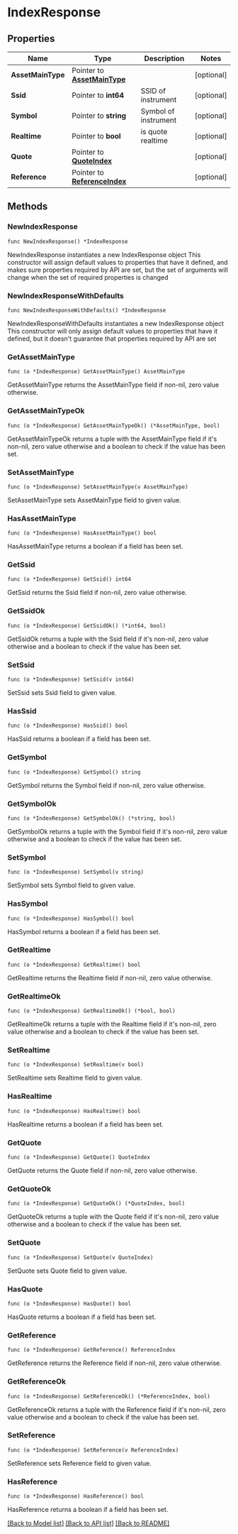 # IndexResponse

## Properties

Name | Type | Description | Notes
------------ | ------------- | ------------- | -------------
**AssetMainType** | Pointer to [**AssetMainType**](AssetMainType.md) |  | [optional] 
**Ssid** | Pointer to **int64** | SSID of instrument | [optional] 
**Symbol** | Pointer to **string** | Symbol of instrument | [optional] 
**Realtime** | Pointer to **bool** | is quote realtime | [optional] 
**Quote** | Pointer to [**QuoteIndex**](QuoteIndex.md) |  | [optional] 
**Reference** | Pointer to [**ReferenceIndex**](ReferenceIndex.md) |  | [optional] 

## Methods

### NewIndexResponse

`func NewIndexResponse() *IndexResponse`

NewIndexResponse instantiates a new IndexResponse object
This constructor will assign default values to properties that have it defined,
and makes sure properties required by API are set, but the set of arguments
will change when the set of required properties is changed

### NewIndexResponseWithDefaults

`func NewIndexResponseWithDefaults() *IndexResponse`

NewIndexResponseWithDefaults instantiates a new IndexResponse object
This constructor will only assign default values to properties that have it defined,
but it doesn't guarantee that properties required by API are set

### GetAssetMainType

`func (o *IndexResponse) GetAssetMainType() AssetMainType`

GetAssetMainType returns the AssetMainType field if non-nil, zero value otherwise.

### GetAssetMainTypeOk

`func (o *IndexResponse) GetAssetMainTypeOk() (*AssetMainType, bool)`

GetAssetMainTypeOk returns a tuple with the AssetMainType field if it's non-nil, zero value otherwise
and a boolean to check if the value has been set.

### SetAssetMainType

`func (o *IndexResponse) SetAssetMainType(v AssetMainType)`

SetAssetMainType sets AssetMainType field to given value.

### HasAssetMainType

`func (o *IndexResponse) HasAssetMainType() bool`

HasAssetMainType returns a boolean if a field has been set.

### GetSsid

`func (o *IndexResponse) GetSsid() int64`

GetSsid returns the Ssid field if non-nil, zero value otherwise.

### GetSsidOk

`func (o *IndexResponse) GetSsidOk() (*int64, bool)`

GetSsidOk returns a tuple with the Ssid field if it's non-nil, zero value otherwise
and a boolean to check if the value has been set.

### SetSsid

`func (o *IndexResponse) SetSsid(v int64)`

SetSsid sets Ssid field to given value.

### HasSsid

`func (o *IndexResponse) HasSsid() bool`

HasSsid returns a boolean if a field has been set.

### GetSymbol

`func (o *IndexResponse) GetSymbol() string`

GetSymbol returns the Symbol field if non-nil, zero value otherwise.

### GetSymbolOk

`func (o *IndexResponse) GetSymbolOk() (*string, bool)`

GetSymbolOk returns a tuple with the Symbol field if it's non-nil, zero value otherwise
and a boolean to check if the value has been set.

### SetSymbol

`func (o *IndexResponse) SetSymbol(v string)`

SetSymbol sets Symbol field to given value.

### HasSymbol

`func (o *IndexResponse) HasSymbol() bool`

HasSymbol returns a boolean if a field has been set.

### GetRealtime

`func (o *IndexResponse) GetRealtime() bool`

GetRealtime returns the Realtime field if non-nil, zero value otherwise.

### GetRealtimeOk

`func (o *IndexResponse) GetRealtimeOk() (*bool, bool)`

GetRealtimeOk returns a tuple with the Realtime field if it's non-nil, zero value otherwise
and a boolean to check if the value has been set.

### SetRealtime

`func (o *IndexResponse) SetRealtime(v bool)`

SetRealtime sets Realtime field to given value.

### HasRealtime

`func (o *IndexResponse) HasRealtime() bool`

HasRealtime returns a boolean if a field has been set.

### GetQuote

`func (o *IndexResponse) GetQuote() QuoteIndex`

GetQuote returns the Quote field if non-nil, zero value otherwise.

### GetQuoteOk

`func (o *IndexResponse) GetQuoteOk() (*QuoteIndex, bool)`

GetQuoteOk returns a tuple with the Quote field if it's non-nil, zero value otherwise
and a boolean to check if the value has been set.

### SetQuote

`func (o *IndexResponse) SetQuote(v QuoteIndex)`

SetQuote sets Quote field to given value.

### HasQuote

`func (o *IndexResponse) HasQuote() bool`

HasQuote returns a boolean if a field has been set.

### GetReference

`func (o *IndexResponse) GetReference() ReferenceIndex`

GetReference returns the Reference field if non-nil, zero value otherwise.

### GetReferenceOk

`func (o *IndexResponse) GetReferenceOk() (*ReferenceIndex, bool)`

GetReferenceOk returns a tuple with the Reference field if it's non-nil, zero value otherwise
and a boolean to check if the value has been set.

### SetReference

`func (o *IndexResponse) SetReference(v ReferenceIndex)`

SetReference sets Reference field to given value.

### HasReference

`func (o *IndexResponse) HasReference() bool`

HasReference returns a boolean if a field has been set.


[[Back to Model list]](../README.md#documentation-for-models) [[Back to API list]](../README.md#documentation-for-api-endpoints) [[Back to README]](../README.md)



